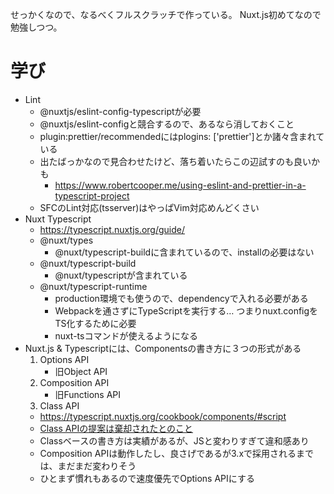 せっかくなので、なるべくフルスクラッチで作っている。
Nuxt.js初めてなので勉強しつつ。

# 学び

- Lint
    - @nuxtjs/eslint-config-typescriptが必要
    - @nuxtjs/eslint-configと競合するので、あるなら消しておくこと
    - plugin:prettier/recommendedにはplogins: ['prettier']とか諸々含まれている
    - 出たばっかなので見合わせたけど、落ち着いたらこの辺試すのも良いかも
        - https://www.robertcooper.me/using-eslint-and-prettier-in-a-typescript-project
    - SFCのLint対応(tsserver)はやっぱVim対応めんどくさい
- Nuxt Typescript
    - https://typescript.nuxtjs.org/guide/
    - @nuxt/types
        - @nuxt/typescript-buildに含まれているので、installの必要はない
    - @nuxt/typescript-build
        - @nuxt/typescriptが含まれている
    - @nuxt/typescript-runtime
        - production環境でも使うので、dependencyで入れる必要がある
        - Webpackを通さずにTypeScriptを実行する… つまりnuxt.configをTS化するために必要
        - nuxt-tsコマンドが使えるようになる
- Nuxt.js & Typescriptには、Componentsの書き方に３つの形式がある
    1. Options API
        - 旧Object API
    2. Composition API
        - 旧Functions API
    3. Class API
    - https://typescript.nuxtjs.org/cookbook/components/#script
    - [Class APIの提案は棄却されたとのこと](https://github.com/vuejs/rfcs/pull/17#issuecomment-494242121)
    - Classベースの書き方は実績があるが、JSと変わりすぎて違和感あり
    - Composition APIは動作したし、良さげであるが3.xで採用されるまでは、まだまだ変わりそう
    - ひとまず慣れもあるので速度優先でOptions APIにする
